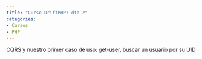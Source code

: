 ```yaml
---
title: "Curso DriftPHP: día 2"
categories:
- Cursos
- PHP
---
```


CQRS y nuestro primer caso de uso: get-user, buscar un usuario por su UID

<!-- more ->

## Notas tomadas

En lugar de hablar mucho sobre Docker, hemos estado hablando sobre CQRS y cómo
comenzar a trabajar con DriftPHP

Comenzamos clonando el proyecto [skeleton](https://github.com/driftphp/skeleton)

O también podemos comenzar creándolo con `composer`

```
composer create-project drfitphp/skeleton -sdev
```

Ese comando clona el proyecto e instala las dependencias. Aquí ya he comenzado
a tener problemas, que luego he conseguido solucionar trabajando de una forma
un poco diferente con Docker: 
[Problemas ejecutando DriftPHP en Windows](https://github.com/rchavarria/driftphp-skeleton/blob/master/docs/running-project-on-windows.md)

### CQRS

Es una arquitectura estructural, que te condiciona todo

Suele haber código más redundante, suele haber código igual, pero que no es el
mismo, por lo que no está totalmente duplicado, y no puedes hacer abstracciones

Te obliga a dividir tu API en endpoints de escritura (comandos) y de lectura
(queries)

![CQRS](../assets/images/2020/cqrs.jpg)

Para pasar del framework al Dominio (o Aplicación casi, porque al final, tu
Aplicación es tuya, es tu Dominio), es a través de un pipe, a través del 
command-bus o del query-bus

Lo único que se inyecta en los controladores son esos buses, nada de inyectar
servicios

Al otro lado del pipe, en nuestro dominio, tendremos query y command handlers,
la única forma de entrar en nuestro dominio es a través de estos handler,
llamándolos con queries y comandos

Hay una relación 1 a 1, 1 comando => 1 command handler, no puede haber command
sin su handler

¿Qué diferencia hay entre un command-bus y event-bus? En un command-bus, debe de
haber una relación 1-1, en un event-bus, puede haber varios listeners para un único
evento

Cada caso de uso necesita:

- value object: los datos que necesita
- command/query

CQRS genera muchas más clases, pero ayuda mucho (y mucho) a testear los casos de
uso

Otra ventaja de usar estos buses es que tengo un único punto por donde pasan
todos los datos, todas las peticiones, todo. Estos buses son un punto muy
bueno para tener *middelwares* (autorización, logging,...)

Como los comandos no necesitan devolver repuestas, lo que puedes hacer es
encolarlos y terminar la petición, porque lo encolas y te olvidas

Ya vimos ayer que CQRS y promesas... ya no hace falta encolar porque ya no es
bloqueante...

El recurso más disputado en un thread de PHP es la CPU, si tenemos casos de uso
que son muy intensos en uso de CPU, podemos estar fastidiando a otros casos de 
uso, pero con CQRS podemos hacer que estos casos de uso sean asíncronos, que se
ejecuten a parte

## Práctica: añadir una ruta para buscar un usuario por su UID

Vamos a necesitar command y query bus en nuestro proyecto. Añadimos la dependencia
en `composer.json`:

```
"require": {
  "drift/command-bus-bundle": "*"
},
```

Activar el bundle. Para ello, hay que modificar el fichero de configuración
`/Drift/config/bundles.php`:

```
return [
  //...
  Drift\CommandBus\CommandBusBundle::class => [ 'all' => true ]
];
```

Como está activado el autowiring, ya podremos inyectar los buses en nuestros
controladores.

Podemos ver las clases que pueden ser inyectadas usando la consola de Symfony:

```
bin/console debug:container
```

Nuestro primer caso de uso, buscar un usuario por su UID.

Añadimos una nueva ruta en `/Drift/config/routes.yml`:

```
get_user:
  path: /users/{uid}
  controller: App\Controller\GetUserController
```

Añadimos el controlador en `src/Controller/GetUserController.php`, al cual le
inyectamos el query bus en el constructor:

```
public function __construct(QueryBus $bus) {
  $this->bus = $bus;
}
```

Necesitamos una query, y un query handler.

La query, `src/Domain/Query/GetUser.php` es simplemente una clase con los datos
que vamos a necesitar para buscar el usuario.

La query handler, `src/Domain/QueryHandler/GetUserHandler.php`, tiene un método
`handle`, que acepta una query `GetUser` y devolverá el usuario encontrado.
Por ahora, devolverá simplemente una estructura de datos muy básica.

En el controller, enviaremos la query a través del query bus, *preguntando* que
alguien la gestione y nos devuelva un resultado. Recuerda que todo es asíncrono,
y que debemos usar promesas. En `GetUserController`:

```
public function __invoke(Request $request) {
  $uid = $request->get('uid');

  return $this->bus
    ->ask(new GetUser($uid))
    ->then(function ($user) {
      return new JsonResponse($user, 200);
    });
}
```

1. Recupero el parámetro `uid`
2. A través del query bus, envío (`ask`) la query `GetUser`
3. El resultado es una promesa, que se resolverá con el resultado del query
handler
4. Una vez tengamos ese resultado, podremos generar la respuesta
3. El controller devuelve una cadena de promesas, que comienza con la promesa
devuelta por el query bus, y que vamos encadenando con otras promesas hasta que
la última se resolverá en una `Response`. 

Llegado a este punto, tengo una excepción, *no se encuentra el handler*.

```
[critical] Uncaught PHP Exception Drift\CommandBus\Exception\MissingHandlerException: "" at /var/www/vendor/drift/command-bus-bundle/Middleware/HandlerMiddleware.php line 63

500 GET    /users/1234 (341 ms | 21 MB) - 
```

Mirando la documentación de DriftPHP, en la parte de 
[cómo usar QueryBus](https://driftphp.io/#/?id=query-bus), parece ser que hay
que configurar el servicio, hay que indicar dónde están los handlers para el
query bus.

Modifico `/Drift/config/services.yml`:

```
services:
    _defaults:
        autowire: true
        autoconfigure: true
        public: true

    # Controllers
    # ...

    # Query handlers
    Domain\QueryHandler\:
        resource : "%app_path%/src/Domain/QueryHandler"
        tags:
            - 'query_handler'
```

Hay que tener cuidado con el namespace, `Domain\QueryHandler`, y la ruta del
`resource`.

Con todo esto, ejecuto el server y puedo hacer peticiones para buscar usuarios:

```
$ curl -s localhost:8000/users/1234
{"uid":"1234"}
$ curl -s localhost:8000/users/my-uid
{"uid":"my-uid"}
$ curl -s localhost:8000/users/ruben
{"uid":"ruben"}
```

## Preguntas

- `tactician` ¿para qué se usa? tactician-bundle,... parece que permite crear
buses, command-bus, query-bus,...

## Recursos

- Teoría similar a la de hoy: https://www.youtube.com/watch?v=3o9bOuJt56k
- Lista de vídeos sobre ReactPHP: https://www.youtube.com/playlist?list=PLKIEFFgNQYpVmUAKUjT_BRYYOdMHwGt0v
- [Fowler y CQRS](https://martinfowler.com/bliki/CQRS.html)
- [Mis problemas ejecutando DriftPHP en Windows](https://github.com/rchavarria/driftphp-skeleton/blob/master/docs/running-project-on-windows.md)
- [Cómo usar QueryBus en DriftPHP](https://driftphp.io/#/?id=query-bus)
- [Código de mi práctica](https://github.com/rchavarria/driftphp-skeleton/tree/get-user)
- [Proyecto skeleton de DriftPHP](https://github.com/driftphp/skeleton)

